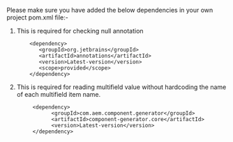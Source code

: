 Please make sure you have added the below dependencies in your own project pom.xml file:-

1. This is required for checking null annotation


           <dependency>
              <groupId>org.jetbrains</groupId>
              <artifactId>annotations</artifactId>
              <version>Latest-version</version>
              <scope>provided</scope>
           </dependency> 

2. This is required for reading multifield value without hardcoding the name of each multifield item name. 

            <dependency>
                  <groupId>com.aem.component.generator</groupId>
                  <artifactId>component-generator.core</artifactId>
                  <version>Latest-version</version>
            </dependency>
